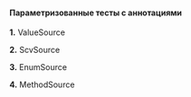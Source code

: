 #### Параметризованные тесты с аннотациями

**1.** ValueSource

**2.** ScvSource

**3.** EnumSource

**4.** MethodSource


